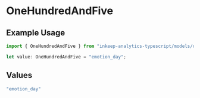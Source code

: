 # OneHundredAndFive

## Example Usage

```typescript
import { OneHundredAndFive } from "inkeep-analytics-typescript/models/operations";

let value: OneHundredAndFive = "emotion_day";
```

## Values

```typescript
"emotion_day"
```